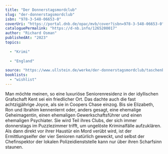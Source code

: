 ```yaml
---
title: "Der Donnerstagsmordclub"
slug: "der-donnerstagsmordclub"
isbn: "978-3-548-06653-0"
coverUri: "https://portal.dnb.de/opac/mvb/cover?isbn=978-3-548-06653-0"
cataloguePermalink: "https://d-nb.info/1265200017"
author: "Richard Osman"
publishedAt: "2023"
topics:
  
  - "Krimi"
    
  - "England"
    
source: "https://www.ullstein.de/werke/der-donnerstagsmordclub/taschenbuch/9783548066530"
booklists: 
  - "wishlist"
---
```

Man möchte meinen, so eine luxuriöse Seniorenresidenz in der idyllischen 
Grafschaft Kent sei ein friedlicher Ort. Das dachte auch die fast 
achtzigjährige Joyce, als sie in Coopers Chase einzog. Bis sie Elizabeth, Ron 
und Ibrahim kennenlernt oder, anders gesagt, eine ehemalige Geheimagentin, 
einen ehemaligen Gewerkschaftsführer und einen ehemaligen Psychiater. Sie wird 
Teil ihres Clubs, der sich immer donnerstags im Puzzlezimmer trifft, um 
ungelöste Kriminalfälle aufzuklären. Als dann direkt vor ihrer Haustür ein 
Mord verübt wird, ist der Ermittlungseifer der vier Senioren natürlich geweckt, 
und selbst der Chefinspektor der lokalen Polizeidienststelle kann nur über 
ihren Scharfsinn staunen.